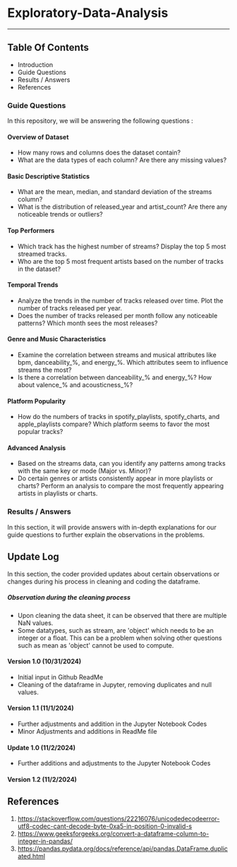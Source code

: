 # Exploratory-Data-Analysis
--- 

## Table Of Contents
 * Introduction
 * Guide Questions
 * Results / Answers
 * References 





### Guide Questions
In this repository, we will be answering the following questions : 
#### Overview of Dataset
* How many rows and columns does the dataset contain?
* What are the data types of each column? Are there any missing values?

#### Basic Descriptive Statistics
* What are the mean, median, and standard deviation of the streams column?
* What is the distribution of released_year and artist_count? Are there any noticeable trends or outliers?

#### Top Performers
* Which track has the highest number of streams? Display the top 5 most streamed tracks.
* Who are the top 5 most frequent artists based on the number of tracks in the dataset?

#### Temporal Trends
* Analyze the trends in the number of tracks released over time. Plot the number of tracks released per year.
* Does the number of tracks released per month follow any noticeable patterns? Which month sees the most releases?
#### Genre and Music Characteristics
* Examine the correlation between streams and musical attributes like bpm, danceability_%, and energy_%. Which attributes seem to influence streams the most?
* Is there a correlation between danceability_% and energy_%? How about valence_% and acousticness_%?

####  Platform Popularity
* How do the numbers of tracks in spotify_playlists, spotify_charts, and apple_playlists compare? Which platform seems to favor the most popular tracks?
####  Advanced Analysis
* Based on the streams data, can you identify any patterns among tracks with the same key or mode (Major vs. Minor)?
* Do certain genres or artists consistently appear in more playlists or charts? Perform an analysis to compare the most frequently appearing artists in playlists or charts.

### Results / Answers
In this section, it will provide answers with in-depth explanations for our guide questions to further explain the observations in the problems. 




## Update Log
In this section, the coder provided updates about certain observations or changes during his process in cleaning and coding the dataframe. 

##### Observation during the cleaning process
* Upon cleaning the data sheet, it can be observed that there are multiple NaN values.
* Some datatypes, such as stream, are 'object' which needs to be an integer or a float. This can be a problem when solving other questions such as mean as 'object' cannot be used to compute. 

#### Version 1.0 (10/31/2024)
 * Initial input in Github ReadMe
 * Cleaning of the dataframe in Jupyter, removing duplicates and null values.

#### Version 1.1 (11/1/2024)
* Further adjustments and addition in the Jupyter Notebook Codes 
* Minor Adjustments and additions in ReadMe file

#### Update 1.0 (11/2/2024)
* Further additions and adjustments to the Jupyter Notebook Codes

####  Version 1.2 (11/2/2024)


## References
1. https://stackoverflow.com/questions/22216076/unicodedecodeerror-utf8-codec-cant-decode-byte-0xa5-in-position-0-invalid-s
2. https://www.geeksforgeeks.org/convert-a-dataframe-column-to-integer-in-pandas/
3. https://pandas.pydata.org/docs/reference/api/pandas.DataFrame.duplicated.html


